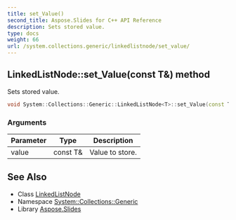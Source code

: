 ```yaml
---
title: set_Value()
second_title: Aspose.Slides for C++ API Reference
description: Sets stored value.
type: docs
weight: 66
url: /system.collections.generic/linkedlistnode/set_value/
---
```

## LinkedListNode::set_Value(const T\&) method


Sets stored value.

```cpp
void System::Collections::Generic::LinkedListNode<T>::set_Value(const T &value)
```


### Arguments

| Parameter | Type | Description |
| --- | --- | --- |
| value | const T\& | Value to store. |

## See Also

* Class [LinkedListNode](../)
* Namespace [System::Collections::Generic](../../)
* Library [Aspose.Slides](../../../)